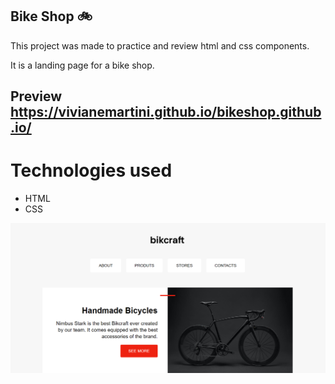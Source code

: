 ## Bike Shop 🚲

This project was made to practice and review html and css components. 

It is a landing page for a bike shop. 

## Preview https://vivianemartini.github.io/bikeshop.github.io/

# Technologies used

- HTML
- CSS


![](img/bikeshop.PNG)
